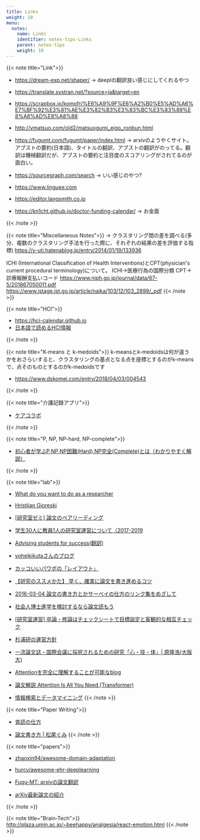 ```yaml
---
title: Links
weight: 10
menu:
  notes:
    name: Links
    identifier: notes-tips-Links
    parent: notes-tips
    weight: 10
---
```


{{< note title="Link">}}
- https://dream-exp.net/shaper/
-> deeplの翻訳良い感じにしてくれるやつ

- https://translate.systran.net/?source=ja&target=en
- https://scrapbox.io/komofr/%E6%A9%9F%E6%A2%B0%E5%AD%A6%E7%BF%92%E3%81%AE%E3%82%B3%E3%83%BC%E3%83%89%E8%A8%AD%E8%A8%88
- http://ymatsuo.com/old2/matsuogumi_eigo_ronbun.html
- https://fugumt.com/fugumt/paper/index.html
-> arxivのようやくサイト。アブストの要約(日本語)、タイトルの翻訳、アブストの翻訳がのってる。翻訳は機械翻訳だが、アブストの要約と注目度のスコアリングがされてるのが面白い。
- https://sourcegraph.com/search
-> いい感じのやつ?
- https://www.linguee.com
- https://editor.langsmith.co.jp
- https://kn1cht.github.io/doctor-funding-calendar/
-> お金面


{{< /note >}}


{{< note title="Miscellaneous Notes">}}
-> クラスタリング間の差を調べる(多分、複数のクラスタリング手法を行った際に、それぞれの結果の差を評価する指標)
https://y-uti.hatenablog.jp/entry/2014/01/19/133936

ICHI (International Classification of Health Interventions)とCPT(physician's current procedural terminology)について。
ICHI->医療行為の国際分類
CPT->診療報酬支払いコード
https://www.niph.go.jp/journal/data/67-5/201867050011.pdf
https://www.jstage.jst.go.jp/article/naika/103/12/103_2899/_pdf
{{< /note >}}


{{< note title="HCI">}}
- https://hci-calendar.github.io
- [日本語で読めるHCI情報](https://masaogata.com/docs/hci-info/)
<!--
勝手に転記させていただいています。今後最新の情報を追記していこうと考えています。
https://masaogata.com/docs/hci-info/
## 学会情報
### 学会カレンダー
- HCI Calendar
  - 以前のGoogle Spreadsheetをもとに、独立したウェブサイトとして作り直しました。
  - 学会の投稿日・開催日が月ごとにまとまっています。
- SIGCHI Calendar
- IEEE Conferences & Events

### 一覧・ランキング・採択率 ※英語
- HCI Bibliography : Human-Computer Interaction Resources
- ランキングの高い出版物 – Human Computer Interaction | Google Scholar
- Top conferences in computer science | Microsoft Academic Search
- Acceptance Rates for Publications in Virtual Reality / Graphics / HCI / Visualization / Vision
- WikiCFP – A Wiki for Calls for Papers
  - あまり役立たない
- 人工知能学会「私のブックマーク」（下記参照）にも学会情報があります

### 学会について
- 20 Years of Four HCI Conferences: A Visual Exploration (PDF) ※英語
  - HCI学会の動向を視覚化した論文。著者、所属、キーワードなどの関係性がグラフにまとまっています。
- I give up on CHI/UIST | DUB For the Future ※英語
  - 近年のCHIの問題点が議論されています。（コメント欄も参考になる）
- CHI Conferenceにおける日本人の活動動向 – 坂本大介
- 日本におけるHCI研究の特異性 – 黒須正明

### ACM Digital Library 内のカンファレンス情報
- ACM Proceedings
- ACM Event: CHI
- ACM Event: SIGGRAPH

### 学会誌
- ヒューマンインタフェース学会論文誌 (Vol.15, No.3, 2003) モバイル&ユビキタスインタフェース – 椎尾一郎, 安村通晃, 福本雅明, 伊賀聡一郎, 増井俊之 情報処理学会論文誌 (Vol.51 No.7, 2010) 特集「実世界インタフェースの新たな展開 No. 0~10

## オンライン記事
### 人工知能学会「私のブックマーク」
- Vol.14 No.4 (1999/07) ヒューマンインタフェース – 増井俊之
- Vol.18 No.2 (2003/03) 画像処理・理解・マルチメディア –
- Vol.22 No.4 (2007/7) 人間と人工物のインタラクション – 小松孝徳
- Vol.22 No.6 (2007/11) ウェアラブルコンピュータ – 酒田信親
- Vol.23 No.6 (2008/11) ヒューマンコミュニケーション支援 – 西原陽子
- Vol.27 No.1 (2012/01) 生体情報とHCI – 棟方渚
- Vol.28 No.1 (2013/01) 情報可視化（Information Visualization） – 橋本康弘
- Vol.28 No.4 (2013/04) 情報検索インタフェース（Search User Interface） – 山本岳洋
- Vol.30.No.1(2015/01)クラウドソーシングとヒューマンコンピュテーション（Crowdsourcing and Human Computation） – 馬場雪乃

### HCI
- Telescope Magazine Issue No.002 ヒューマンインターフェース Link
  - テリー・ウィノグラード「人工知能からHCIへ」| Telescope Magazine Link
###  ユーザビリティ
- HITACHI – 自治体向けソリューション – 有識者の声「ユーザビリティ向上の必要性」- 黒須正明 Link
### インタフェース
- マルチタッチインタフェースと特許に関するエッセイ – 福地健太郎
  - マルチタッチインタフェース考〜Apple vs. SAMSUNG 裁判に思う Link
  - これからの「直感的」インタラクション Link
## 参考資料
HCIの関連技術の資料を集めています。

### 講義・解説
- Statistical Methods for HCI Research – Koji Yatani ※英語
- 朱鷺の杜Wiki – 機械学習に関するWiki（ものすごい情報量）
### PDFスライド
- 遠隔協調作業のための ウェアラブル・タンジブルインタフェース (PDF) – 蔵田武志, 酒田信親, 葛岡英明, 興梠正克, 大隈隆史, 西村拓一
- 複合現実型映像情報メディア (PDF) – 筑波大学 大田友一

### ツール
- SVM (Support Vector Machine) による機械学習
  - LIBSVM – Wikipedia
  - 開発元からDLできます。
  - Processing用のPSVMもあります。
- MacTex – MacOSXでTEX作成
  - MacTeX 2014に関するブログ記事

### サーベイ
- 主に ACM Digital Library, IEEE Xplore Digital Library, Google Scholar
- CHIの論文はCHI勉強会（下記参照）を参照。
- 落合先生＠筑波の資料。近年のHCI, HI, CV, CGがまとまっている。
  - #FTMA15 第一回 鬼コース 全PDF | SlideShare
  - #FTMA15 第一回　仏・人間コース全PDF | SlideShare

## CHI勉強会
大学院生・研究室が中心に毎年行っている勉強会です。2013,2014年は発表資料が配布されているので、サーベイ用にオススメです。

### 最新
- CHI勉強会2015@東京&北海道

### 開催履歴
- CHI勉強会2014@はこだて未来大学 資料なし
- CHI勉強会2014@お茶の水女子大学 資料
- CHI勉強会2013@北海道大学 資料なし
- CHI勉強会2013@明治大学 資料
- CHI勉強会2012@はこだて未来大学(サイトなし) 開催状況
- CHI勉強会2012@明治大学 資料なし(*1)
- CHI勉強会2011@お茶の水女子大学 資料なし(*2)
- CHI勉強会2006-2010
*1) 配布資料を所有。 *2) 1セッションのみ配布資料を所有。

## 動画
### ニコニコ学会：研究１００連発
ニコ動で発見できた映像をまとめました。

- 第１回
  - 01-20 東大・五十嵐健夫教授【手描きからぬいぐるみ】
  - 21-40 明治大・宮下芳明先生【ニコ動の次のメディア提案します】
  - 41-60 京大・中村聡史先生【ネタバレ防止ブラウザ】
  - 61-80 お茶の水女子大・塚田浩二先生【イグノーベル賞2012年受賞】
  - 81-100 東大・暦本純一教授【AR界のゴッドファーザー】
- 第２回
  - 01-20 稲見昌彦【光学迷彩】
  - 21-40 梶本裕之【電気触覚ディスプレイ】
  - 41-60 増井俊之［慶應義塾大学 教授］
- シンガポール版
  - AH’15参加者9名による100連発

### 学会公式
- The Official ACM | Youtube
- SIGGRAPH | Youtube : Technical Paper Preview, Emerging Technologies Previewなど

### まとめ
- M1に知っといて欲しい有名なHCI研究室のビデオリンク集 | togetter – 小泉直也氏によるまとめ


## 研究室
### 日本
- https://www.milive-plus.net/gakumon171203/hci-univ/


## 未整理
- https://note.com/auror/n/n69e814d580a6
- https://hci-lab.jp
- https://daisukesakamoto.jp/aboutme/
-->
{{< /note >}}


{{< note title="K-means と k-medoids">}}
k-meansとk-medoidsは何が違うかをおさらいすると、クラスタリングの基点となる点を座標とするのがk-meansで、点そのものとするのがk-medoidsです
- https://www.dskomei.com/entry/2018/04/03/004543

{{< /note >}}


{{< note title="介護記録アプリ">}}
- [ケアコラボ](https://page.carecollabo.jp)

{{< /note >}}


{{< note title="P, NP, NP-hard, NP-complete">}}
- [初心者が学ぶP,NP,NP困難(Hard),NP完全(Complete)とは（わかりやすく解説）](https://motojapan.hateblo.jp/entry/2017/11/15/082738)

{{< /note >}}


{{< note title="lab">}}
- [What do you want to do as a researcher](https://fye.c.u-tokyo.ac.jp/wp-content/uploads/2020/12/2019本文46P_rev.pdf)
- [Hristijan Gjoreski](https://scholar.google.co.jp/citations?user=LOpq5BoAAAAJ&hl=ja)
- [[研究室ゼミ] 論文のペアリーディング](https://note.com/nkmr/n/n64d30963f1b3)
- [学生30人に教員1人の研究室運営について（2017-2019](http://nkmr-lab.org/docs/management2017-2019.html)
- [Advising students for success(翻訳)](https://leoclock.blogspot.com/2009/04/ullman.html)

- [yoheikikutaさんのブログ](https://yoheikikuta.github.io)
- [カッコいいパワポの「レイアウト」](https://note.com/powerpoint_jp/n/nffc40ee38355)
- [【研究のススメかた】 早く、確実に論文を書き進めるコツ](https://note.com/mmatsunaga/n/ndfde61f7069d)
- [2016-03-04 論文の書き方とかサーベイの仕方のリンク集をめざして](https://tam5917.hatenablog.com/entry/2016/03/04/235315)
- [社会人博士進学を検討するなら論文読もう](https://yumulog.hatenablog.com/entry/2019/04/27/152116)
- [[研究室運営] 卒論・修論はチェックシートで目標設定と客観的な相互チェック](https://note.com/nkmr/n/nde3a352435e1)
- [杉浦研の運営方針](https://note.com/lclab/n/nc13da29d20e1)
- [一流論文誌・国際会議に採択されるための研究「心・技・体」| 原隆浩(大阪大)](https://www.ipsj.or.jp/journal/info/hara75.pdf)


- [Attentionを完全に理解することが可能なblog](https://kntty.hateblo.jp/entry/2021/05/05/230400)
- [論文解説 Attention Is All You Need (Transformer)](https://deeplearning.hatenablog.com/entry/transformer)
- [情報検索とデータマイニング](https://www.ieice-hbkb.org/portal/doc_639.html)
{{< /note >}}

{{< note title="Paper Writing">}}
- [査読の仕方](https://gist.github.com/kaityo256/5654eceac4f831f9bc2c2c8069baac00)

- [論文書き方 | 松尾ぐみ](http://ymatsuo.com/japanese/ronbun_jpn.html)
{{< /note >}}

{{< note title="papers">}}
- [zhaoxin94/awesome-domain-adaptation](https://github.com/zhaoxin94/awesome-domain-adaptation)
- [hurcy/awesome-ehr-deeplearning](https://github.com/hurcy/awesome-ehr-deeplearning)

- [Fugu-MT: arxivの論文翻訳](https://fugumt.com/fugumt/paper/index.html)
- [arXiv最新論文の紹介](https://devneko.jp/wordpress/)

{{< /note >}}

{{< note title="Brain-Tech">}}
http://plaza.umin.ac.jp/~beehappy/analgesia/react-emotion.html
{{< /note >}}
